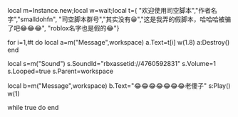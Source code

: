 local m=Instance.new;local w=wait;local t={
"欢迎使用司空脚本","作者名字","smalldohfn",
"司空脚本群号","其实没有😁","这是我弄的假脚本，哈哈哈被骗了吧😂😂😂",
"roblox名字也是假的😂"}

for i=1,#t do
    local a=m("Message",workspace)
    a.Text=t[i]
    w(1.8)
    a:Destroy()
end

local s=m("Sound")
s.SoundId="rbxassetid://4760592831"
s.Volume=1
s.Looped=true
s.Parent=workspace

local b=m("Message",workspace)
b.Text="😂😂😂😂😂😂😂老傻子"
s:Play()
w(1)

while true do end
